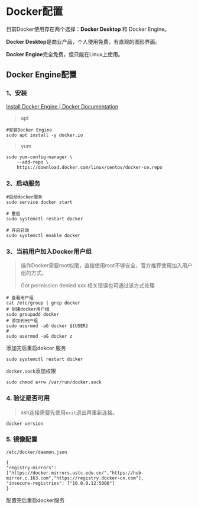 # Docker配置

目前Docker使用存在两个选择：**Docker Desktop** 和 Docker Engine。

**Docker Desktop**是商业产品，个人使用免费，有直观的图形界面。

**Docker Engine**完全免费，但只能在Linux上使用。

## Docker Engine配置

### 1、安装

[Install Docker Engine | Docker Documentation](https://docs.docker.com/engine/install/)

> apt

```shell
#安装Docker Engine
sudo apt install -y docker.io
```

> yum

```shell
sudo yum-config-manager \
    --add-repo \
    https://download.docker.com/linux/centos/docker-ce.repo
```



### 2、启动服务

```shell
#启动docker服务
sudo service docker start

# 重启
sudo systemctl restart docker

# 开启启动
sudo systemctl enable docker
```

### 3、当前用户加入Docker用户组

> 操作Docker需要root权限，直接使用root不够安全，官方推荐使用加入用户组的方式。
>
> Got permission denied xxx 相关错误也可通过该方式处理

```shell
# 查看用户组
cat /etc/group | grep docker
# 创建docker用户组
sudo groupadd docker
# 添加到用户组
sudo usermod -aG docker ${USER}
#
sudo usermod -aG docker z
```

添加完后重启dokcer 服务

```shell
sudo systemctl restart docker
```

`docker.sock`添加权限

```shell
sudo chmod a+rw /var/run/docker.sock
```

### 4. 验证是否可用

> ssh连接需要先使用`exit`退出再重新连接。

```shell
docker version
```

### 5. 镜像配置

`/etc/docker/daemon.json`

```shell
{
"registry-mirrors": ["https://docker.mirrors.ustc.edu.cn/","https://hub-mirror.c.163.com","https://registry.docker-cn.com"],
"insecure-registries": ["10.0.0.12:5000"]
}
```

配置完后重启docker服务
